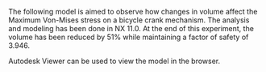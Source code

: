 The following model is aimed to observe how changes in volume affect the Maximum Von-Mises stress on a 
bicycle crank mechanism. The analysis and modeling has been done in NX 11.0. At the end of this experiment, 
the volume has been reduced by 51% while maintaining a factor of safety of 3.946.

Autodesk Viewer can be used to view the model in the browser.
